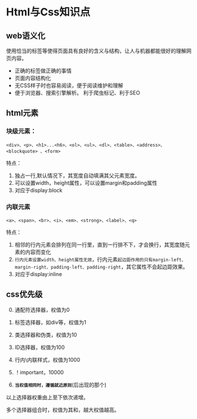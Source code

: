 # Html与Css知识点

## web语义化

使用恰当的标签等使得页面具有良好的含义与结构，让人与机器都能很好的理解网页内容。

- 正确的标签做正确的事情
- 页面内容结构化
- 无CSS样子时也容易阅读，便于阅读维护和理解
- 便于浏览器、搜索引擎解析。 利于爬虫标记、利于SEO



## html元素

### 块级元素：

```
<div>、<p>、<h1>...<h6>、<ol>、<ul>、<dl>、<table>、<address>、<blockquote> 、<form>
```

特点：

1. 独占一行,默认情况下，其宽度自动填满其父元素宽度。
2. 可以设置width，height属性，可以设置margin和padding属性
3. 对应于display:block

### 内联元素

```
<a>、<span>、<br>、<i>、<em>、<strong>、<label>、<q>
```

特点：

1. 相邻的行内元素会排列在同一行里，直到一行排不下，才会换行，其宽度随元素的内容而变化
2. `行内元素设置width、height属性无效`，行内元素`起边距作用的只有margin-left、margin-right、padding-left、padding-right`，其它属性不会起边距效果。
3. 对应于display:inline

## css优先级

0. 通配符选择器，权值为0

1. 标签选择器，如div等，权值为1
2. 类选择器和伪类，权值为10
3. ID选择器，权值为100
4. 行内\内联样式，权值为1000
5. ！important，10000
6. **`当权值相同时，遵循就近原则`**(后出现的那个)

以上选择器权重由上至下依次递增。

多个选择器组合时，权值为其和，越大权值越高。


